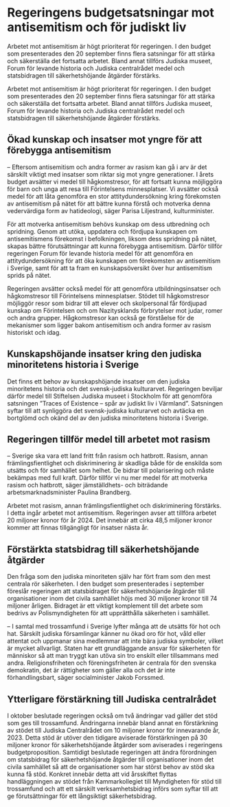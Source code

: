 # Regeringens budgetsatsningar mot antisemitism och för judiskt liv

Arbetet mot antisemitism är högt prioriterat för regeringen. I den budget som presenterades den 20 september finns flera satsningar för att stärka och säkerställa det fortsatta arbetet. Bland annat tillförs Judiska museet, Forum för levande historia och Judiska centralrådet medel och statsbidragen till säkerhetshöjande åtgärder förstärks.

Arbetet mot antisemitism är högt prioriterat för regeringen. I den budget som presenterades den 20 september finns flera satsningar för att stärka och säkerställa det fortsatta arbetet. Bland annat tillförs Judiska museet, Forum för levande historia och Judiska centralrådet medel och statsbidragen till säkerhetshöjande åtgärder förstärks.

## Ökad kunskap och insatser mot yngre för att förebygga antisemitism

– Eftersom antisemitism och andra former av rasism kan gå i arv är det särskilt viktigt med insatser som riktar sig mot yngre generationer. I årets budget avsätter vi medel till hågkomstresor, för att fortsatt kunna möjliggöra för barn och unga att resa till Förintelsens minnesplatser. Vi avsätter också medel för att låta genomföra en stor attitydundersökning kring förekomsten av antisemitism på nätet för att bättre kunna förstå och motverka denna vedervärdiga form av hatideologi, säger Parisa Liljestrand, kulturminister.

För att motverka antisemitism behövs kunskap om dess utbredning och spridning. Genom att utöka, uppdatera och fördjupa kunskapen om antisemitismens förekomst i befolkningen, liksom dess spridning på nätet, skapas bättre förutsättningar att kunna förebygga antisemitism. Därför tillför regeringen Forum för levande historia medel för att genomföra en attitydundersökning för att öka kunskapen om förekomsten av antisemitism i Sverige, samt för att ta fram en kunskapsöversikt över hur antisemitism sprids på nätet.

Regeringen avsätter också medel för att genomföra utbildningsinsatser och hågkomstresor till Förintelsens minnesplatser. Stödet till hågkomstresor möjliggör resor som bidrar till att elever och skolpersonal får fördjupad kunskap om Förintelsen och om Nazitysklands förbrytelser mot judar, romer och andra grupper. Hågkomstresor kan också ge förståelse för de mekanismer som ligger bakom antisemitism och andra former av rasism historiskt och idag.

## Kunskapshöjande insatser kring den judiska minoritetens historia i Sverige

Det finns ett behov av kunskapshöjande insatser om den judiska minoritetens historia och det svensk-judiska kulturarvet. Regeringen beviljar därför medel till Stiftelsen Judiska museet i Stockholm för att genomföra satsningen ”Traces of Existence – spår av judiskt liv i Värmland”. Satsningen syftar till att synliggöra det svensk-judiska kulturarvet och avtäcka en bortglömd och okänd del av den judiska minoritetens historia i Sverige.

## Regeringen tillför medel till arbetet mot rasism

– Sverige ska vara ett land fritt från rasism och hatbrott. Rasism, annan främlingsfientlighet och diskriminering är skadliga både för de enskilda som utsätts och för samhället som helhet. De bidrar till polarisering och måste bekämpas med full kraft. Därför tillför vi nu mer medel för att motverka rasism och hatbrott, säger jämställdhets- och biträdande arbetsmarknadsminister Paulina Brandberg.

Arbetet mot rasism, annan främlingsfientlighet och diskriminering förstärks. I detta ingår arbetet mot antisemitism. Regeringen avser att tillföra arbetet 20 miljoner kronor för år 2024. Det innebär att cirka 48,5 miljoner kronor kommer att finnas tillgängligt för insatser nästa år.

## Förstärkta statsbidrag till säkerhetshöjande åtgärder

Den fråga som den judiska minoriteten själv har fört fram som den mest centrala rör säkerheten. I den budget som presenterades i september föreslår regeringen att statsbidraget för säkerhetshöjande åtgärder till organisationer inom det civila samhället höjs med 30 miljoner kronor till 74 miljoner årligen. Bidraget är ett viktigt komplement till det arbete som bedrivs av Polismyndigheten för att upprätthålla säkerheten i samhället.

– I samtal med trossamfund i Sverige lyfter många att de utsätts för hot och hat. Särskilt judiska församlingar känner nu ökad oro för hot, våld eller attentat och uppmanar sina medlemmar att inte bära judiska symboler, vilket är mycket allvarligt. Staten har ett grundläggande ansvar för säkerheten för människor så att man tryggt kan utöva sin tro enskilt eller tillsammans med andra. Religionsfriheten och föreningsfriheten är centrala för den svenska demokratin, det är rättigheter som gäller alla och det är inte förhandlingsbart, säger socialminister Jakob Forssmed.

## Ytterligare förstärkning till Judiska centralrådet

I oktober beslutade regeringen också om två ändringar vad gäller det stöd som ges till trossamfund. Ändringarna innebär bland annat en förstärkning av stödet till Judiska Centralrådet om 10 miljoner kronor för innevarande år, 2023. Detta stöd är utöver den tidigare aviserade förstärkningen på 30 miljoner kronor för säkerhetshöjande åtgärder som aviserades i regeringens budgetproposition. Samtidigt beslutade regeringen att ändra förordningen om statsbidrag för säkerhetshöjande åtgärder till organisationer inom det civila samhället så att de organisationer som har störst behov av stöd ska kunna få stöd. Konkret innebär detta att vid årsskiftet flyttas handläggningen av stödet från Kammarkollegiet till Myndigheten för stöd till trossamfund och att ett särskilt verksamhetsbidrag införs som syftar till att ge förutsättningar för ett långsiktigt säkerhetsbidrag.
